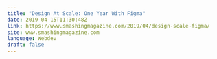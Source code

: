 ```yaml
---
title: "Design At Scale: One Year With Figma"
date: 2019-04-15T11:30:48Z
link: https://www.smashingmagazine.com/2019/04/design-scale-figma/
site: www.smashingmagazine.com
language: Webdev
draft: false
---
```

